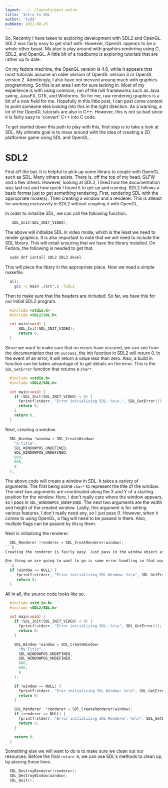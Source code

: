 ```yaml
---
layout: ../../layouts/post.astro
title: 'Intro to SDL'
author: 'Todd'
pubDate: 2022-08-25
---
```


So, Recently I have taken to exploring development with SDL2 and OpenGL. SDL2 was fairly easy to get start with. However, OpenGL appears to be a whole other beast. My plan is play around with graphics rendering using C, SDL2, and OpenGL. A little bit of a roadbump is exploring tutorials that are rather up to date.

On my fedora machine, the OpenGL version is 4.6, while it appears that most tutorials assume an older version of OpenGL version 3 or OpenGL version 2. Admittingly, I also have not messed aroung much with graphics programming. So this is an area I am for sure lacking in. Most of my experience is with using common, run of the mill frameworks such as Java swing, JavaFX, GTK, and Winforms. So for me, raw rendering graphics is a bit of a new field for me. Hopefully in this little post, I can post come content to point someone else looking into this in the right direction. As a warning, a lot of the OpenGL tutorials are also in C++. However, this is not so bad since it is fairly easy to 'convert' C++ into C code. 

To get started down this path to play with this, first step is to take a look at SDL. My ultimate goal is to mess around with the idea of creating a 2D platformer game using SDL and OpenGL.

# SDL2

First off the bat. It is helpful to pick up some library to couple with OpenGL such as SDL. Many others exists. There is, off the top of my head, GLFW and a few others. However, looking at SDL2, I liked how the documentation was laid out and how quick I found it to get up and running. SDL2 follows a basic format just to get something rendering. First, rendering SDL with the appropriate mode(s). Then creating a window and a renderer. This is atleast for working exclusively in SDL2 without coupling it with OpenGL.

In order to initailize SDL, we can call the following function.
```c
   SDL_Init(SDL_INIT_VIDEO);
```
The above will initialize SDL in video mode, which is the least we need to render graphics. It is also important to note that we will need to include the SDL library. This will entail ensuring that we have the library installed. On Fedora, the following is needed to get that.
```c
  sudo dnf isntall SDL2 SDL2-devel
```
This will place the libary in the appropriate place. Now we need a simple makefile.
```sh
  all:
    gcc -c main ./src*.c -lSDL2
```
Then to make sure that the headers are included. So far, we have this for our initial SDL2 program.
```c
  #include <stdio.h>
  #include <SDL2/SDL.h>

  int main(void) { 
      SDL_Init(SDL_INIT_VIDEO);
      return 0;
  }
```
Since we want to make sure that no errors have occured, we can see from the documentation that on `success`, the init function in SDL2 will return 0. In the event of an error, it will return a value less than zero. Also, a build in function can be taken advantage of to get details on the error. This is the `SDL_GetError` function that returns a `char*`.
```c
  #include <stdio.h>
  #include <SDL2/SDL.h>

  int main(void) {
    if (SDL_Init(SDL_INIT_VIDEO) < 0) {
      fprintf(stderr, "Error initializing SDL: %s\n.", SDL_GetError());
      return 0;
    }
    return 0;
  }
```
Next, creating a window. 
```c
  SDL_Window *window = SDL_CreateWindow(
    "A title",
    SDL_WINDOWPOS_UNDEFINED,
    SDL_WINDOWPOS_UNDEFINED,
    800,
    600,
    0
  );
```
The above code will create a window in SDL. It takes a variety of arguments. The first being some `char*` to represent the title of the window. The next two arguments are coordinated along the X and Y of a starting position for the window. Here, I don't really care where the window appears, so I pass in `SDL_WINDOWPOS_UNDEFINED`. The next two arguments are the width and height of the created window. Lastly, this argument is for setting various features. I don't really need any, so I just pass 0. However, when it comes to using OpenGL, a flag will need to be passed in there. Also, multiple flags can be passed by `ORing` them. 

Next is initializing the renderer.
```c
  SDL_Renderer *renderer = SDL_CreatRenderer(window);
```c
Creating the renderer is fairly easy. Just pass in the window object at initialization.

One thing we are going to want to go is some error handling so that way if the program crashes, we know where it took place. After initializing either the renderer or the window, we can add in the following code, replacing the component being checked.
```c
  if (window == NULL) {
     fprintf(strderr, "Error initializing SDL Window: %s\n", SDL_GetError());
     return 0;
  }
```
All in all, the source code looks like so.
```c
  #include <std.io.h>
  #include <SDL2/SDL.h>

  int main(void) {
    if (SDL_Init(SDL_INIT_VIDEO) < 0) {
      fprintf(stderr, "Error initializing SDL: %s\n", SDL_GetError());
      return 0;
    }

    SDL_Window *window = SDL_CreateWindow(
      "My Title",
      SDL_WINDOWPOS_UNDEFINED,
      SDL_WINDOWPOS_UNDEFINED,
      800,
      600,
      0
    );

    if (window == NULL) {
      fprintf(stderr, "Eror initializing SDL Window: %s\n", SDL_GetError());
      return 0;
    }

    SDL_Renderer  *renderer = SDl_CreateRenderer(window);
    if (renderer == NULL) {
      fprintf(stderr, "Error initializing SDL Renderer: %s\n", SDL_GetError());
      return 0;
    }

    return 0;
  }
```
Something else we will want to do is to make sure we clean out our resources.  Before the final `return 0`, we can use SDL's methods to clean up, by placing these lines.
```c
  SDL_DestroyRenderer(renderer);
  SDL_DestroyWindow(window);
  SDL_Quit();
```
